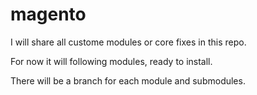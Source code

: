# magento

I will share all custome modules or core fixes in this repo. 

For now it will following modules, ready to install. 

There will be a branch for each module and submodules. 
